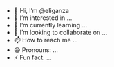 - 👋 Hi, I’m @eliganza
- 👀 I’m interested in ...
- 🌱 I’m currently learning ...
- 💞️ I’m looking to collaborate on ...
- 📫 How to reach me ...
- 😄 Pronouns: ...
- ⚡ Fun fact: ...

<!---
eliganza/eliganza is a ✨ special ✨ repository because its `README.md` (this file) appears on your GitHub profile.
You can click the Preview link to take a look at your changes.
--->
